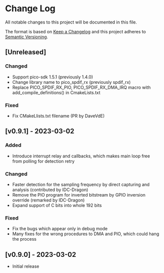 # Change Log
All notable changes to this project will be documented in this file.

The format is based on [Keep a Changelog](http://keepachangelog.com/)
and this project adheres to [Semantic Versioning](http://semver.org/).

## [Unreleased]
### Changed
* Support pico-sdk 1.5.1 (previously 1.4.0)
* Change library name to pico_spdif_rx (previously spdif_rx)
* Replace PICO_SPDIF_RX_PIO, PICO_SPDIF_RX_DMA_IRQ macro with add_compile_definitions() in CmakeLists.txt

### Fixed
* Fix CMakeLlists.txt filename (PR by DaveVdE)

## [v0.9.1] - 2023-03-02
### Added
* Introduce interrupt relay and callbacks, which makes main loop free from polling for detection retry

### Changed
* Faster detection for the sampling frequency by direct capturing and analysis (contributed by IDC-Dragon)
* Remove the PIO program for inverted bitstream by GPIO inversion override (remarked by IDC-Dragon)
* Expand support of C bits into whole 192 bits

### Fixed
* Fix the bugs which appear only in debug mode
* Many fixes for the wrong procedures to DMA and PIO, which could hang the process


## [v0.9.0] - 2023-03-02
* Initial release